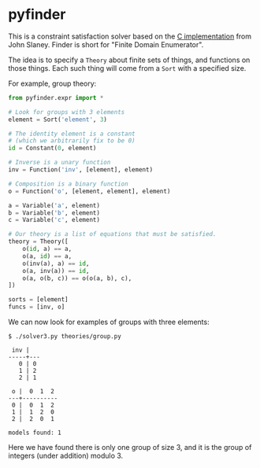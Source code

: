 
# pyfinder

This is a constraint satisfaction solver based on
the [C implementation](http://users.cecs.anu.edu.au/~jks/finder.html) from John Slaney.
Finder is short for "Finite Domain Enumerator".

The idea is to specify a `Theory` about finite
sets of things, and functions on those things.
Each such thing will come from a `Sort` with a
specified size.

For example, group theory:

```python
from pyfinder.expr import *

# Look for groups with 3 elements
element = Sort('element', 3)

# The identity element is a constant
# (which we arbitrarily fix to be 0)
id = Constant(0, element)

# Inverse is a unary function
inv = Function('inv', [element], element)

# Composition is a binary function
o = Function('o', [element, element], element)

a = Variable('a', element)
b = Variable('b', element)
c = Variable('c', element)

# Our theory is a list of equations that must be satisfied.
theory = Theory([
    o(id, a) == a,
    o(a, id) == a,
    o(inv(a), a) == id,
    o(a, inv(a)) == id,
    o(a, o(b, c)) == o(o(a, b), c),
])

sorts = [element]
funcs = [inv, o]
```

We can now look for examples of groups with
three elements:

```
$ ./solver3.py theories/group.py 

 inv |
-----+---
   0 | 0
   1 | 2
   2 | 1

 o |  0  1  2
---+----------
 0 |  0  1  2
 1 |  1  2  0
 2 |  2  0  1

models found: 1

```

Here we have found there is only one group of size 3,
and it is the group of integers (under addition) modulo 3.






